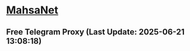 
# [MahsaNet](https://t.me/mahsa_net)
## Free Telegram Proxy (Last Update: 2025-06-21 13:08:18)

    